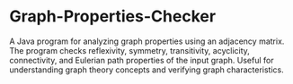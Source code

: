 # Graph-Properties-Checker
A Java program for analyzing graph properties using an adjacency matrix. The program checks reflexivity, symmetry, transitivity, acyclicity, connectivity, and Eulerian path properties of the input graph. Useful for understanding graph theory concepts and verifying graph characteristics.
